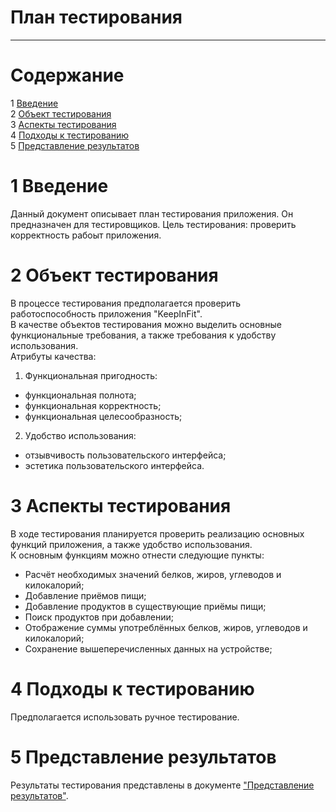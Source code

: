 # План тестирования
---


# Cодержание
1 [Введение](#introduction)  
2 [Объект тестирования](#items)  
3 [Аспекты тестирования](#features)  
4 [Подходы к тестированию](#approach)  
5 [Представление результатов](#pass)  

<a name="introduction"/>

# 1 Введение

Данный документ описывает план тестирования приложения. Он предназначен для тестировщиков. Цель тестирования: проверить корректность рабоыт приложения.

<a name="items"/>

# 2 Объект тестирования

В процессе тестирования предполагается проверить работоспособность приложения "KeepInFit".  
В качестве объектов тестирования можно выделить основные функциональные требования, а также требования к удобству использования.  
Атрибуты качества:  
1. Функциональная пригодность:  
* функциональная полнота;  
* функциональная корректность;  
* функциональная целесообразность;  
2. Удобство использования:  
* отзывчивость пользовательского интерфейса;    
* эстетика пользовательского интерфейса.


<a name="features"/>

# 3 Аспекты тестирования

В ходе тестирования планируется проверить реализацию основных функций приложения, а также удобство использования.  
К основным функциям можно отнести следующие пункты:  
* Расчёт необходимых значений белков, жиров, углеводов и килокалорий;  
* Добавление приёмов пищи;  
* Добавление продуктов в существующие приёмы пищи;
* Поиск продуктов при добавлении;
* Отображение суммы употреблённых белков, жиров, углеводов и килокалорий;
* Сохранение вышеперечисленных данных на устройстве;

<a name="approach"/>

# 4 Подходы к тестированию

Предполагается использовать ручное тестирование.

<a name="pass"/>

# 5 Представление результатов

Результаты тестирования представлены в документе ["Представление результатов"](https://github.com/eugeen3/TRITPO_Project/blob/master/Documents/Diagrams/Tests/Test%20results.md).

